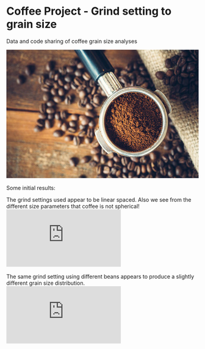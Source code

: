 # Coffee Project - Grind setting to grain size

Data and code sharing of coffee grain size analyses


![Coffee](https://github.com/HannahBuckland/Coffee_grainsize/blob/main/istockphoto.jpeg)


Some initial results:

The grind settings used appear to be linear spaced. Also we see from the different size parameters that coffee is not spherical!
![Grind size to GSD](https://github.com/HannahBuckland/Coffee_grainsize/blob/main/plots/grind_size_linear.pdf)

The same grind setting using different beans appears to produce a slightly different grain size distribution.
![Bean type relating to grain size](https://github.com/HannahBuckland/Coffee_grainsize/blob/main/plots/beantype.pdf)
